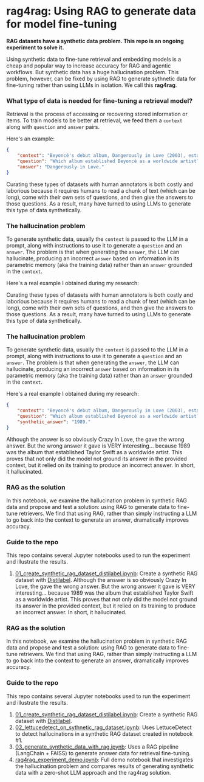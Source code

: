 # rag4rag: Using RAG to generate data for model fine-tuning

**RAG datasets have a synthetic data problem. This repo is an ongoing experiment to solve it.**

Using synthetic data to fine-tune retrieval and embedding models is a cheap and popular way to increase accuracy for RAG and agentic workflows. But synthetic data has a huge hallucination problem. This problem, however, can be fixed by using RAG to generate sythnetic data for fine-tuning rather than using LLMs in isolation. We call this **rag4rag**.

### What type of data is needed for fine-tuning a retrieval model?

Retrieval is the process of accessing or recovering stored information or items. To train models to be better at retrieval, we feed them a `context` along with `question` and `answer` pairs.

Here's an example:

```json
{
    "context": "Beyoncé's debut album, Dangerously in Love (2003), established her as a solo artist worldwide.",
    "question": "Which album established Beyoncé as a worldwide artist?",
    "answer": "Dangerously in Love."
}
```

Curating these types of datasets with human annotators is both costly and laborious because it requires humans to read a chunk of text (which can be long), come with their own sets of questions, and then give the answers to those questions. As a result, many have turned to using LLMs to generate this type of data synthetically.

### The hallucination problem

To generate synthetic data, usually the `context` is passed to the LLM in a prompt, along with instructions to use it to generate a `question` and an `answer`. The problem is that when generating the `answer`, the LLM can hallucinate, producing an incorrect `answer` based on information in its parametric memory (aka the training data) rather than an `answer` grounded in the `context`.

Here's a real example I obtained during my research:

Curating these types of datasets with human annotators is both costly and laborious because it requires humans to read a chunk of text (which can be long), come with their own sets of questions, and then give the answers to those questions. As a result, many have turned to using LLMs to generate this type of data synthetically. 

### The hallucination problem

To generate synthetic data, usually the `context` is passed to the LLM in a prompt, along with instructions to use it to generate a `question` and an `answer`. The problem is that when generating the `answer`, the LLM can hallucinate, producing an incorrect `answer` based on information in its parametric memory (aka the training data) rather than an `answer` grounded in the `context`. 

Here's a real example I obtained during my research:
```json
{
    "context": "Beyoncé's debut album, Dangerously in Love (2003), established her as a solo artist worldwide.",
    "question": "Which album established Beyoncé as a worldwide artist?",
    "synthetic_answer": "1989."
}
```

Although the answer is so obviously Crazy In Love, the gave the wrong answer. But the wrong answer it gave is VERY interesting... because 1989 was the album that established Taylor Swift as a worldwide artist. This proves that not only did the model not ground its answer in the provided context, but it relied on its training to produce an incorrect answer. In short, it hallucinated.

### RAG as the solution

In this notebook, we examine the hallucination problem in synthetic RAG data and propose and test a solution: using RAG to generate data to fine-tune retrievers. We find that using RAG, rather than simply instructing a LLM to go back into the context to generate an answer, dramatically improves accuracy.

### Guide to the repo

This repo contains several Jupyter notebooks used to run the experiment and illustrate the results.

1. [01_create_synthetic_rag_dataset_distilabel.ipynb](https://github.com/m-newhauser/rag4rag/blob/main/notebooks/01_create_synthetic_rag_dataset_distilabel.ipynb):
   Create a synthetic RAG dataset with [Distilabel](https://github.com/argilla-io/distilabel).
Although the answer is so obviously Crazy In Love, the gave the wrong answer. But the wrong answer it gave is VERY interesting... because 1989 was the album that established Taylor Swift as a worldwide artist. This proves that not only did the model not ground its answer in the provided context, but it relied on its training to produce an incorrect answer. In short, it hallucinated.

### RAG as the solution
In this notebook, we examine the hallucination problem in synthetic RAG data and propose and test a solution: using RAG to generate data to fine-tune retrievers. We find that using RAG, rather than simply instructing a LLM to go back into the context to generate an answer, dramatically improves accuracy.

### Guide to the repo
This repo contains several Jupyter notebooks used to run the experiment and illustrate the results.
1. [01_create_synthetic_rag_dataset_distilabel.ipynb](https://github.com/m-newhauser/rag4rag/blob/main/notebooks/01_create_synthetic_rag_dataset_distilabel.ipynb): 
Create a synthetic RAG dataset with [Distilabel](https://github.com/argilla-io/distilabel).
2. [02_lettucedetect_on_sythnetic_rag_dataset.ipynb](https://github.com/m-newhauser/rag4rag/blob/main/notebooks/02_lettucedetect_on_sythnetic_rag_dataset.ipynb): Uses LettuceDetect to detect hallucinations in a synthetic RAG dataset created in notebook #1.
3. [03_generate_synthetic_data_with_rag.ipynb](https://github.com/m-newhauser/rag4rag/blob/main/notebooks/03_generate_synthetic_data_with_rag.ipynb): Uses a RAG pipeline (LangChain + FAISS) to generate answer data for retrieval fine-tuning.
4. [rag4rag_experiment_demo.ipynb](https://github.com/m-newhauser/rag4rag/blob/main/notebooks/rag4rag_experiment_demo.ipynb): Full demo notebook that investigates the hallucination problem and compares results of generating synthetic data with a zero-shot LLM approach and the rag4rag solution.
